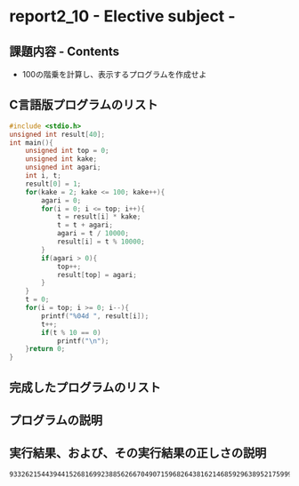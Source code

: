# report2_10 - Elective subject -

## 課題内容 - Contents  
* 100の階乗を計算し、表示するプログラムを作成せよ  

## C言語版プログラムのリスト
```c
#include <stdio.h>
unsigned int result[40];
int main(){
	unsigned int top = 0;
	unsigned int kake;
	unsigned int agari;
	int i, t;
	result[0] = 1;
	for(kake = 2; kake <= 100; kake++){
		agari = 0;
		for(i = 0; i <= top; i++){
			t = result[i] * kake;
			t = t + agari;
			agari = t / 10000;
			result[i] = t % 10000;
		}
		if(agari > 0){
			top++;
			result[top] = agari;
		}
	}
	t = 0;
	for(i = top; i >= 0; i--){
		printf("%04d ", result[i]);
		t++;
		if(t % 10 == 0)
			printf("\n");
	}return 0;
}
```
## 完成したプログラムのリスト

## プログラムの説明

## 実行結果、および、その実行結果の正しさの説明
```txt
9332621544394415268169923885626670490715968264381621468592963895217599993229915608941463976156518286253697920827223758251185210916864000000
```
